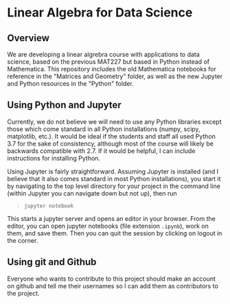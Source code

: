 # Linear Algebra for Data Science

## Overview

We are developing a linear algrebra course with applications to data science, based on the previous MAT227 but based in Python instead of Mathematica. This repository includes the old Mathematica notebooks for reference in the "Matrices and Geometry" folder, as well as the new Jupyter and Python resources in the "Python" folder.

## Using Python and Jupyter

Currently, we do not believe we will need to use any Python libraries except those which come standard in all Python installations (numpy, scipy, matplotlib, etc.). It would be ideal if the students and staff all used Python 3.7 for the sake of consistency, although most of the course will likely be backwards compatible with 2.7. If it would be helpful, I can include instructions for installing Python.

Using Jupyter is fairly straightforward. Assuming Jupyter is installed (and I believe that it also comes standard in most Python installations), you start it by navigating to the top level directory for your project in the command line (within Jupyter you can navigate down but not up), then run

> `jupyter notebook`

This starts a jupyter server and opens an editor in your browser. From the editor, you can open jupyter notebooks (file extension `.ipynb`), work on them, and save them. Then you can quit the session by clicking on logout in the corner.

## Using git and Github

Everyone who wants to contribute to this project should make an account on github and tell me their usernames so I can add them as contributors to the project. 